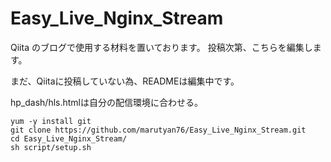 # Easy_Live_Nginx_Stream

Qiita のブログで使用する材料を置いております。
投稿次第、こちらを編集します。

まだ、Qiitaに投稿していない為、READMEは編集中です。

hp_dash/hls.htmlは自分の配信環境に合わせる。

```
yum -y install git
git clone https://github.com/marutyan76/Easy_Live_Nginx_Stream.git
cd Easy_Live_Nginx_Stream/
sh script/setup.sh
```
